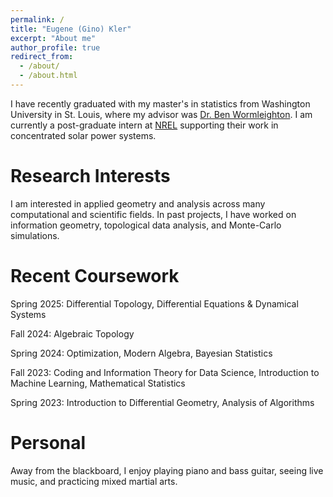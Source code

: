 ```yaml
---
permalink: /
title: "Eugene (Gino) Kler"
excerpt: "About me"
author_profile: true
redirect_from: 
  - /about/
  - /about.html
---
```


I have recently graduated with my master's in statistics from Washington University in St. Louis, where my advisor was [Dr. Ben Wormleighton](https://sites.google.com/view/benw/home?authuser=0). I am currently a post-graduate intern at [NREL](https://nrel.gov) supporting their work in concentrated solar power systems.

Research Interests
======
I am interested in applied geometry and analysis across many computational and scientific fields. In past projects, I have worked on information geometry, topological data analysis, and Monte-Carlo simulations.

Recent Coursework
======
Spring 2025: Differential Topology, Differential Equations & Dynamical Systems

Fall 2024: Algebraic Topology

Spring 2024: Optimization, Modern Algebra, Bayesian Statistics

Fall 2023: Coding and Information Theory for Data Science, Introduction to Machine Learning, Mathematical Statistics

Spring 2023: Introduction to Differential Geometry, Analysis of Algorithms 

Personal
======
Away from the blackboard, I enjoy playing piano and bass guitar, seeing live music, and practicing mixed martial arts.

